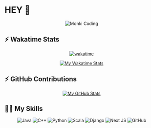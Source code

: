# HEY 👋 
<div align="center">
  
![Monki Coding](https://camo.githubusercontent.com/2d545c0e1fed8ea2641988bf214de8f2bb9610b36a772b069ab1d64010fc2cd5/68747470733a2f2f6d656469612e67697068792e636f6d2f6d656469612f313232396d6c7474676f386152322f67697068792e676966)

</div>

## :zap: Wakatime Stats

<div align="center">
  
  [![wakatime](https://wakatime.com/badge/user/e51838f2-adab-486b-9d25-4b89659eff1c.svg)](https://wakatime.com/@e51838f2-adab-486b-9d25-4b89659eff1c)
  
  [![My Wakatime Stats](https://github-readme-stats.vercel.app/api/wakatime?username=alleshi&layout=compact&theme=algolia)](https://github.com/a-lleshi)
  
</div>

## :zap: GitHub Contributions

<div align="center">
  
   [![My GitHub Stats](https://github-readme-stats.vercel.app/api?username=a-lleshi&show_icons=true&count_private=true&theme=algolia)](https://github.com/a-lleshi)
   
</div>

## 👨‍💻 My Skills 

<div align="center">


![Java](https://img.shields.io/badge/java-%23ED8B00.svg?style=for-the-badge&logo=java&logoColor=white)
![C++](https://img.shields.io/badge/c++-%2300599C.svg?style=for-the-badge&logo=c%2B%2B&logoColor=white)
![Python](https://img.shields.io/badge/python-3670A0?style=for-the-badge&logo=python&logoColor=ffdd54)
![Scala](https://img.shields.io/badge/scala-%23DC322F.svg?style=for-the-badge&logo=scala&logoColor=white)
![Django](https://img.shields.io/badge/django-%23092E20.svg?style=for-the-badge&logo=django&logoColor=white)
![Next JS](https://img.shields.io/badge/Next-black?style=for-the-badge&logo=next.js&logoColor=white)
![GitHub](https://img.shields.io/badge/github-%23121011.svg?style=for-the-badge&logo=github&logoColor=white)

</div>

##

<div align="center">



</div>


